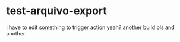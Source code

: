# test-arquivo-export

i have to edit something to trigger action yeah?
another build pls
and another
